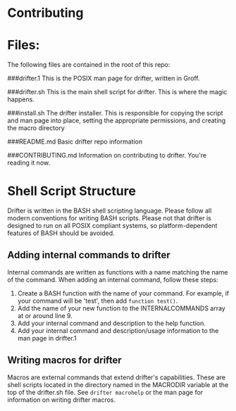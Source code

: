 Contributing
===========

# Files:

The following files are contained in the root of this repo:

###drifter.1
This is the POSIX man page for drifter, written in Groff.

###drifter.sh
This is the main shell script for drifter.  This is where the magic happens.

###install.sh
The drifter installer.  This is responsible for copying the script and man page
 into place, setting the appropriate permissions, and creating the macro directory
 
###README.md
Basic drifter repo information

###CONTRIBUTING.md
Information on contributing to drifter.  You're reading it now.

# Shell Script Structure
Drifter is written in the BASH shell scripting language.  Please follow all modern conventions for writing
 BASH scripts.  Please not that drifter is designed to run on all POSIX compliant systems, so platform-dependent
 features of BASH should be avoided.
 
## Adding internal commands to drifter
Internal commands are written as functions with a name matching the name of the command.  When adding an internal command,
follow these steps:

1.  Create a BASH function with the name of your command.  For example, if your command will be 'test', then add ```function test()```.
2.  Add the name of your new function to the INTERNALCOMMANDS array at or around line 9.
3.  Add your internal command and description to the help function.
4.  Add your internal command and description/usage information to the man page in drifter.1

## Writing macros for drifter
Macros are external commands that extend drifter's capabilities. These are shell scripts located in the directory
named in the MACRODIR variable at the top of the drifter.sh file.  See ```drifter macrohelp``` or the man page for
information on writing drifter macros.
